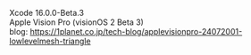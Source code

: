 Xcode 16.0.0-Beta.3<br>
Apple Vision Pro (visionOS 2 Beta 3)<br>
blog: https://1planet.co.jp/tech-blog/applevisionpro-24072001-lowlevelmesh-triangle<br>
